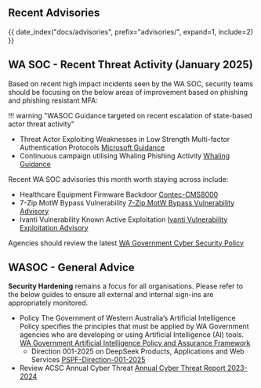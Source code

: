 ## Recent Advisories

{{ date_index("docs/advisories", prefix="advisories/", expand=1, include=2) }}

## WA SOC - Recent Threat Activity (January 2025)

Based on recent high impact incidents seen by the WA SOC, security teams should be focusing on the below areas of improvement based on phishing and phishing resistant MFA:

!!! warning "WASOC Guidance targeted on recent escalation of state-based actor threat activity"

- Threat Actor Exploiting Weaknesses in Low Strength Multi-factor Authentication Protocols [Microsoft Guidance](https://learn.microsoft.com/en-us/entra/identity/authentication/concept-authentication-strengths#built-in-authentication-strengths)
- Continuous campaign utilising Whaling Phishing Activity [Whaling Guidance](https://www.crowdstrike.com/en-us/cybersecurity-101/social-engineering/whaling-attack/)

Recent WA SOC advisories this month worth staying across include:

- Healthcare Equipment Firmware Backdoor [Contec-CMS8000](https://www.cisa.gov/resources-tools/resources/contec-cms8000-contains-backdoor)
- 7-Zip MotW Bypass Vulnerability [7-Zip MotW Bypass Vulnerability Advisory](https://soc.cyber.wa.gov.au/advisories/20250122002-7-Zip-MotW-Bypass-Vulnerability/)
- Ivanti Vulnerability Known Active Exploitation [Ivanti Vulnerability Exploitation Advisory](https://soc.cyber.wa.gov.au/advisories/20250109001-Ivanti-Known-Exploited-Vulnerability/)

Agencies should review the latest [WA Government Cyber Security Policy](https://www.wa.gov.au/government/publications/2024-wa-government-cyber-security-policy)

## WASOC - General Advice

**Security Hardening** remains a focus for all organisations. Please refer to the below guides to ensure all external and internal sign-ins are appropriately monitored.

- Policy The Government of Western Australia’s Artificial Intelligence Policy specifies the principles that must be applied by WA Government agencies who are developing or using Artificial Intelligence (AI) tools. [WA Government Artificial Intelligence Policy and Assurance Framework](https://www.wa.gov.au/government/publications/wa-government-artificial-intelligence-policy-and-assurance-framework)
    - Direction 001-2025 on DeepSeek Products, Applications and Web Services [PSPF-Direction-001-2025](https://www.protectivesecurity.gov.au/system/files/2025-02/PSPF-Direction-001-2025.pdf)
- Review ACSC Annual Cyber Threat [Annual Cyber Threat Report 2023-2024](https://www.cyber.gov.au/about-us/view-all-content/reports-and-statistics/annual-cyber-threat-report-2023-2024)
